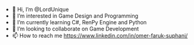 - 👋 Hi, I’m @LordUnique
- 👀 I’m interested in Game Design and Programming
- 🌱 I’m currently learning C#, RenPy Engine and Python
- 💞️ I’m looking to collaborate on Game Development
- 📫 How to reach me https://www.linkedin.com/in/omer-faruk-suphani/

<!---
LordUnique/LordUnique is a ✨ special ✨ repository because its `README.md` (this file) appears on your GitHub profile.
You can click the Preview link to take a look at your changes.
--->
